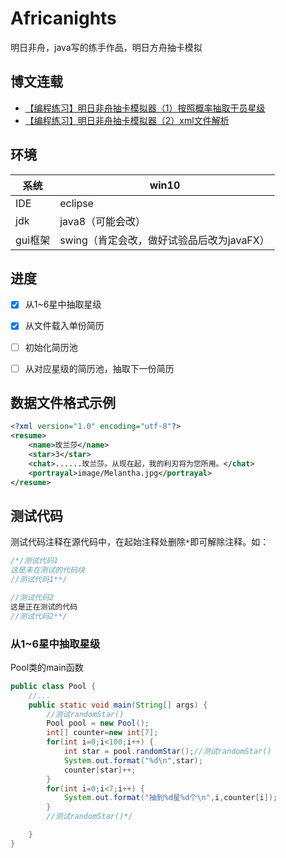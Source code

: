 # Africanights

明日非舟，java写的练手作品，明日方舟抽卡模拟

## 博文连载

- [【编程练习】明日非舟抽卡模拟器（1）按照概率抽取干员星级](http://yxchangingself.xyz/posts/Africanights_simu_hr_1/#more)
- [【编程练习】明日非舟抽卡模拟器（2）xml文件解析](http://yxchangingself.xyz/posts/Africanights_simu_hr_2/)

## 环境

| 系统    | win10                                     |
| ------- | ----------------------------------------- |
| IDE     | eclipse                                   |
| jdk     | java8（可能会改）                         |
| gui框架 | swing（肯定会改，做好试验品后改为javaFX） |

## 进度

- [x] 从1~6星中抽取星级
- [x] 从文件载入单份简历
- [ ] 初始化简历池
- [ ] 从对应星级的简历池，抽取下一份简历



## 数据文件格式示例

```xml
<?xml version="1.0" encoding="utf-8"?>
<resume>
    <name>玫兰莎</name>
    <star>3</star>
    <chat>......玫兰莎。从现在起，我的利刃将为您所用。</chat>
    <portrayal>image/Melantha.jpg</portrayal>
</resume>
```





## 测试代码

测试代码注释在源代码中，在起始注释处删除`*`即可解除注释。如：

```java
/*/测试代码1
这是未在测试的代码块
//测试代码1**/

//测试代码2
这是正在测试的代码
//测试代码2**/
```



### 从1~6星中抽取星级

Pool类的main函数

```java
public class Pool {
    //...
	public static void main(String[] args) {
		//测试randomStar()
		Pool pool = new Pool();
		int[] counter=new int[7];
		for(int i=0;i<100;i++) {
			int star = pool.randomStar();//测试randomStar()
			System.out.format("%d\n",star);
			counter[star]++;
		}
		for(int i=0;i<7;i++) {
			System.out.format("抽到%d星%d个\n",i,counter[i]);
		}
		//测试randomStar()*/

	}
}
```

